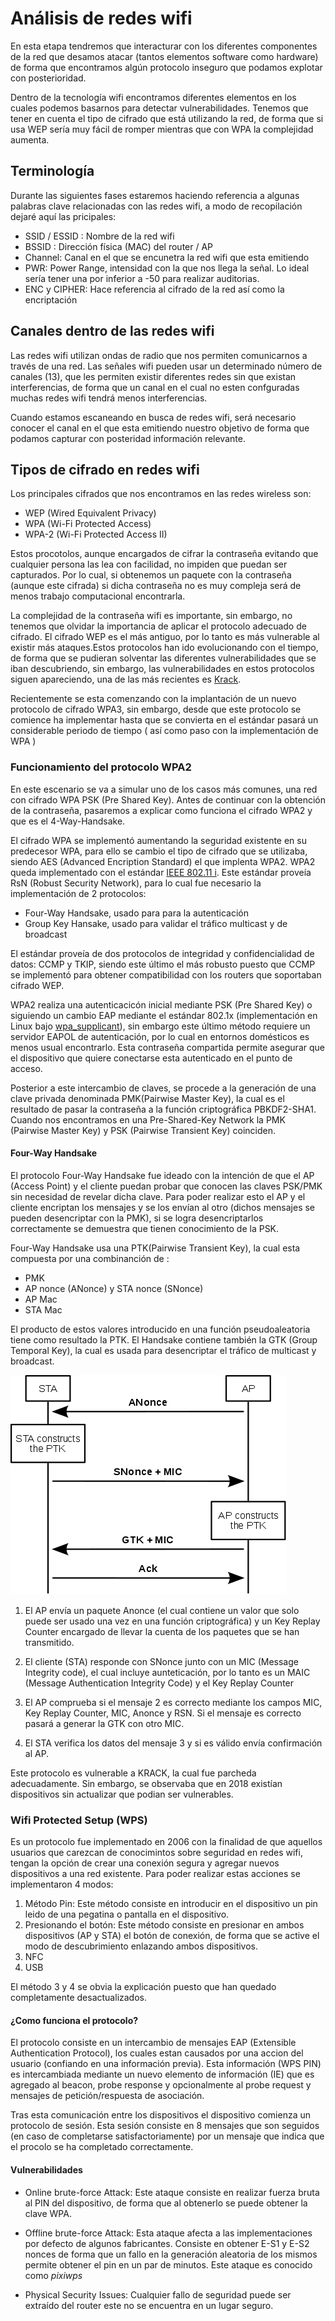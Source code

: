 # Análisis de redes wifi


En esta etapa tendremos que interacturar con los diferentes componentes de la red que desamos atacar (tantos elementos software como hardware) de forma que encontramos algún protocolo inseguro que podamos explotar con posterioridad.

Dentro de la tecnología wifi encontramos diferentes elementos en los cuales podemos basarnos para detectar vulnerabilidades. Tenemos que tener en cuenta el tipo de cifrado que está utilizando la red, de forma que si usa WEP sería muy fácil de romper mientras que con WPA la complejidad aumenta.

## Terminología
Durante las siguientes fases estaremos haciendo referencia a algunas palabras clave relacionadas con las redes wifi, a modo de recopilación dejaré aquí las pricipales:

  * SSID / ESSID : Nombre de la red wifi
  * BSSID : Dirección física (MAC) del router / AP
  * Channel: Canal en el que se encunetra la red wifi que esta emitiendo
  * PWR: Power Range, intensidad con la que nos llega la señal. Lo ideal sería tener una por inferior a -50 para realizar auditorias.
  * ENC y CIPHER: Hace referencia al cifrado de la red así como la encriptación

## Canales dentro de las redes wifi

Las redes wifi utilizan ondas de radio que nos permiten comunicarnos a través de una red. Las señales wifi pueden usar un determinado número de canales (13), que les permiten existir diferentes redes sin que existan interferencias, de forma que un canal en el cual no esten confguradas muchas redes wifi tendrá menos interferencias.

Cuando estamos escaneando en busca de redes wifi, será necesario conocer el canal en el que esta emitiendo nuestro objetivo de forma que podamos capturar con posteridad información relevante.

## Tipos de cifrado en redes wifi

Los principales cifrados que nos encontramos en las redes wireless son:

* WEP (Wired Equivalent Privacy)
* WPA (Wi-Fi Protected Access)
* WPA-2 (Wi-Fi Protected Access II)

Estos procotolos, aunque encargados de cifrar la contraseña evitando que cualquier persona las lea con facilidad, no impiden que puedan ser capturados. Por lo cual, si obtenemos un paquete con la contraseña (aunque este cifrada) si dicha contraseña no es muy compleja será de menos trabajo computacional encontrarla.

La complejidad de la contraseña wifi es importante, sin embargo, no tenemos que olvidar la importancia de aplicar el protocolo adecuado de cifrado. El cifrado WEP es el más antiguo, por lo tanto es más vulnerable al existir más ataques.Estos protocolos han ido evolucionando con el tiempo, de forma que se pudieran solventar las diferentes vulnerabilidades que se iban descubriendo, sin embargo, las vulnerabilidades en estos protocolos siguen apareciendo, una de las más recientes es [Krack](https://papers.mathyvanhoef.com/ccs2017.pdf).

Recientemente se esta comenzando con la implantación de un nuevo protocolo de cifrado WPA3, sin embargo, desde que este protocolo se comience ha implementar hasta que se convierta en el estándar pasará un considerable periodo de tiempo ( así como paso con la implementación de WPA )

### Funcionamiento del protocolo WPA2

En este escenario se va a simular uno de los casos más comunes, una red con cifrado WPA PSK (Pre Shared Key). Antes de continuar con la obtención de la contraseña, pasaremos a explicar como funciona el cifrado WPA2 y que es el 4-Way-Handsake.

El cifrado WPA se implementó aumentando la seguridad existente en su predecesor WPA, para ello se cambio el tipo de cifrado que se utilizaba, siendo AES (Advanced Encription Standard) el que implenta WPA2. WPA2 queda implementado con el estándar [IEEE 802.11 i](https://es.wikipedia.org/wiki/IEEE_802.11i-2004). Este estándar proveía RsN (Robust Security Network), para lo cual fue necesario la implementación de 2 protocolos:

* Four-Way Handsake, usado para para la autenticación
* Group Key Hansake, usado para validar el tráfico multicast y de broadcast

El estándar proveía de dos protocolos de integridad y confidencialidad de datos: CCMP y TKIP, siendo este último el más robusto puesto que CCMP se implementó para obtener compatibilidad con los routers que soportaban cifrado WEP.

WPA2 realiza una autenticacicón inicial mediante PSK (Pre Shared Key) o siguiendo un cambio EAP mediante el estándar 802.1x (implementación en Linux bajo [wpa_supplicant](https://w1.fi/wpa_supplicant/)), sin embargo este último método requiere un servidor EAPOL de autenticación, por lo cual en entornos domésticos es menos usual encontrarlo. Esta contraseña compartida permite asegurar que el dispositivo que quiere conectarse esta autenticado en el punto de acceso.

Posterior a este intercambio de claves, se procede a la generación de una clave privada denominada PMK(Pairwise Master Key), la cual es el resultado de pasar la contraseña a la función criptográfica PBKDF2-SHA1. Cuando nos encontramos en una Pre-Shared-Key Network la PMK (Pairwise Master Key) y PSK (Pairwise Transient Key) coinciden.

#### Four-Way Handsake

El protocolo Four-Way Handsake fue ideado con la intención de que el AP (Access Point) y el cliente puedan probar que conocen las claves PSK/PMK sin necesidad de revelar dicha clave. Para poder realizar esto el AP y el cliente encriptan los mensajes y se los envían al otro (dichos mensajes se pueden desencriptar con la PMK), si se logra desencriptarlos correctamente se demuestra que tienen conocimiento de la PSK.

Four-Way Handsake usa una PTK(Pairwise Transient Key), la cual esta compuesta por una combinanción de :

* PMK
* AP nonce (ANonce) y STA nonce (SNonce)
* AP Mac
* STA Mac

El producto de estos valores introducido en una función pseudoaleatoria tiene como resultado la PTK. El Handsake contiene también la GTK (Group Temporal Key), la cual es usada para desencriptar el tráfico de multicast y broadcast.

![Four-Way Handsake](img/4-way-handshake.png)

1. El AP envía un paquete Anonce (el cual contiene un valor que solo puede ser usado una vez en una función criptográfica) y un Key Replay Counter encargado de llevar la cuenta de los paquetes que se han transmitido.

2. El cliente (STA) responde con SNonce junto con un MIC (Message Integrity code), el cual incluye aunteticación, por lo tanto es un MAIC (Message Authentication Integrity Code) y el Key Replay Counter

3. El AP comprueba si el mensaje 2 es correcto mediante los campos MIC, Key Replay Counter, MIC, Anonce y RSN. Si el mensaje es correcto pasará a generar la GTK con otro MIC.

4. El STA verifica los datos del mensaje 3 y si es válido envía confirmación al AP.

Este protocolo es vulnerable a KRACK, la cual fue parcheda adecuadamente. Sin embargo, se observaba que en 2018 existían dispositivos sin actualizar que podian ser vulnerables.



### Wifi Protected Setup (WPS)

Es un protocolo fue implementado en 2006 con la finalidad de que aquellos usuarios que carezcan de conocimintos sobre seguridad en redes wifi, tengan la opción de crear una conexión segura y agregar nuevos dispositivos a una red existente. Para poder realizar estas acciones se implementaron 4 modos:

1. Método Pin: Este método consiste en introducir en el dispositivo un pin leido de una pegatina o pantalla en el dispositivo.
2. Presionando el botón: Este método consiste en presionar en ambos dispositivos (AP y STA) el botón de conexión, de forma que se active el modo de descubrimiento enlazando ambos dispositivos.
3. NFC 
4. USB

El método 3 y 4 se obvia la explicación puesto que han quedado completamente desactualizados.

#### ¿Como funciona el protocolo?

El protocolo consiste en un intercambio de mensajes EAP (Extensible Authentication Protocol), los cuales estan causados por una accion del usuario (confiando en una información previa). Esta información (WPS PIN) es intercambiada mediante un nuevo elemento de información (IE) que es agregado al beacon, probe response y opcionalmente al probe request y mensajes de petición/respuesta de asociación.

Tras esta comunicación entre los dispositivos el dispositivo comienza un protocolo de sesión. Esta sesión consiste en 8 mensajes que son seguidos (en caso de completarse satisfactoriamente) por un mensaje que indica que el procolo se ha completado correctamente.

#### Vulnerabilidades

* Online brute-force Attack: Este ataque consiste en realizar fuerza bruta al PIN del dispositivo, de forma que al obtenerlo se puede obtener la clave WPA. 

* Offline brute-force Attack: Esta ataque afecta a las implementaciones por defecto de algunos fabricantes. Consiste en obtener E-S1 y E-S2 nonces de forma que un fallo en la generación aleatoria de los mismos permite obtener el pin en un par de minutos. Este ataque es conocido como _pixiwps_

* Physical Security Issues: Cualquier fallo de seguridad puede ser extraído del router este no se encuentra en un lugar seguro.
